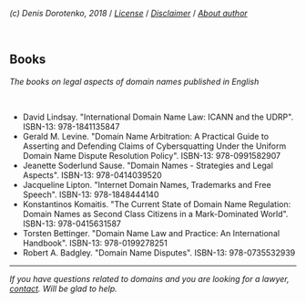 *(c) Denis Dorotenko, 2018* / *[License](https://github.com/xCounsel/kardamon/blob/master/English/LICENSE.md)* / *[Disclaimer](https://github.com/xCounsel/kardamon/blob/master/English/DISCLAIMER.md)* / *[About author](https://dorotenko.pro/english/)*

<br/>

## Books
*The books on legal aspects of domain names published in English*

<br/>

* David Lindsay. "International Domain Name Law: ICANN and the UDRP". ISBN-13: 978-1841135847
* Gerald M. Levine. "Domain Name Arbitration: A Practical Guide to Asserting and Defending Claims of Cybersquatting Under the Uniform Domain Name Dispute Resolution Policy".  ISBN-13: 978-0991582907
* Jeanette Soderlund Sause. "Domain Names - Strategies and Legal Aspects". ISBN-13: 978-0414039520
* Jacqueline Lipton. "Internet Domain Names, Trademarks and Free Speech".  ISBN-13: 978-1848444140
* Konstantinos Komaitis. "The Current State of Domain Name Regulation: Domain Names as Second Class Citizens in a Mark-Dominated World".  ISBN-13: 978-0415631587 
* Torsten Bettinger. "Domain Name Law and Practice: An International Handbook".  ISBN-13: 978-0199278251 
* Robert A. Badgley. "Domain Name Disputes".  ISBN-13: 978-0735532939 

----
*If you have questions related to domains and you are looking for a lawyer, [contact](http://dorotenko.pro/contact/). Will be glad to help.*

